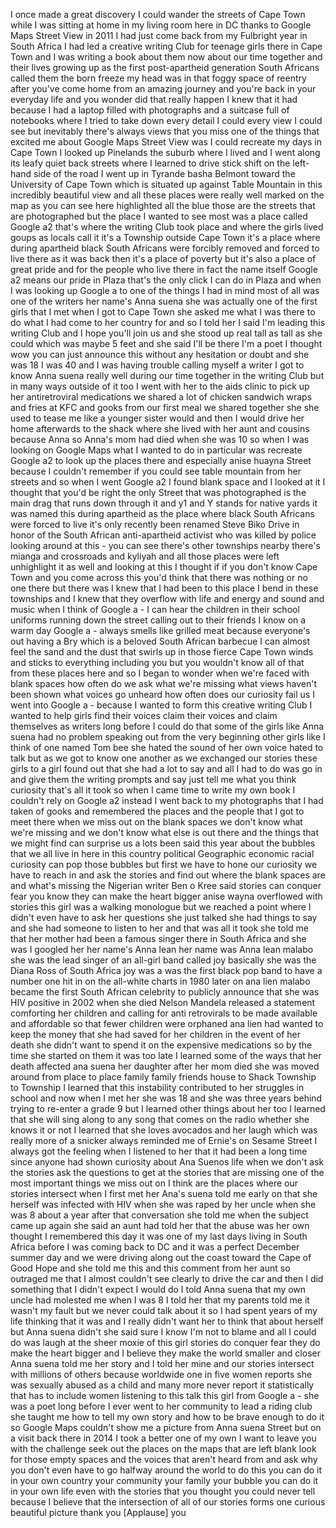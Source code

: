 
I once made a great discovery
I could wander the streets of Cape Town
while I was sitting at home in my living
room here in DC thanks to Google Maps
Street View in 2011 I had just come back
from my Fulbright year in South Africa I
had led a creative writing Club for
teenage girls there in Cape Town and I
was writing a book about them now about
our time together and their lives
growing up as the first post-apartheid
generation South Africans called them
the born freeze my head was in that
foggy space of reentry after you&#39;ve come
home from an amazing journey and you&#39;re
back in your everyday life and you
wonder did that really happen I knew
that it had because I had a laptop
filled with photographs and a suitcase
full of notebooks where I tried to take
down every detail I could every view I
could see but inevitably there&#39;s always
views that you miss one of the things
that excited me about Google Maps Street
View was I could recreate my days in
Cape Town
I looked up Pinelands the suburb where I
lived and I went along its leafy quiet
back streets where I learned to drive
stick shift on the left-hand side of the
road I went up in Tyrande basha Belmont
toward the University of Cape Town which
is situated up against Table Mountain in
this incredibly beautiful view and all
these places were really well marked on
the map as you can see here highlighted
all the blue those are the streets that
are photographed but the place I wanted
to see most was a place called Google a2
that&#39;s where the writing Club took place
and where the girls lived goups as
locals call it it&#39;s a Township outside
Cape Town it&#39;s a place where during
apartheid black South Africans were
forcibly removed and forced to live
there as it was back then it&#39;s a place
of poverty but it&#39;s also a place of
great pride and for the people who live
there in fact the name itself Google a2
means our pride in Plaza that&#39;s the only
click I can do in Plaza and when I was
looking up Google a to one of the things
I had in mind most of all was one of the
writers her name&#39;s Anna suena she was
actually one of the first girls that I
met when I got to Cape Town she asked me
what I was there to do what I had come
to her country for and so I told her I
said I&#39;m leading this writing Club and I
hope you&#39;ll join us and she stood up
real tall as tall as she could which was
maybe 5 feet and she said I&#39;ll be there
I&#39;m a poet I thought wow you can just
announce this without any hesitation or
doubt and she was 18 I was 40 and I was
having trouble calling myself a writer I
got to know Anna suena really well
during our time together in the writing
Club but in many ways outside of it too
I went with her to the aids clinic to
pick up her antiretroviral medications
we shared a lot of chicken sandwich
wraps and fries at KFC and gooks from
our first meal we shared together she
she used to tease me like a younger
sister would and then I would drive her
home afterwards to the shack where she
lived with her aunt and cousins because
Anna so Anna&#39;s mom had died when she was
10 so when I was looking on Google Maps
what I wanted to do in particular was
recreate Google a2 to look up the places
there and especially anise huayna Street
because I couldn&#39;t remember if you could
see table mountain from her streets and
so when I went
Google a2 I found blank space and I
looked at it I thought that you&#39;d be
right the only Street that was
photographed is the main drag that runs
down through it and y1 and Y stands for
native yards it was named this during
apartheid as the place where black South
Africans were forced to live it&#39;s only
recently been renamed Steve Biko Drive
in honor of the South African
anti-apartheid activist who was killed
by police looking around at this - you
can see there&#39;s other townships nearby
there&#39;s mianga and crossroads and
kyliyah and all those places were left
unhighlight it as well and looking at
this I thought if if you don&#39;t know Cape
Town and you come across this you&#39;d
think that there was nothing or no one
there but there was I knew that I had
been to this place I bend in these
townships and I knew that they overflow
with life and energy and sound and music
when I think of Google a - I can hear
the children in their school uniforms
running down the street calling out to
their friends I know on a warm day
Google a - always smells like grilled
meat because everyone&#39;s out having a Bry
which is a beloved South African
barbecue I can almost feel the sand and
the dust that swirls up in those fierce
Cape Town winds and sticks to everything
including you but you wouldn&#39;t know all
of that from these places here and so I
began to wonder when we&#39;re faced with
blank spaces how often do we ask what
we&#39;re missing
what views haven&#39;t been shown what
voices go unheard how often does our
curiosity fail us I went into Google a -
because I wanted to form this creative
writing Club I wanted to help girls find
their voices claim their voices and
claim themselves as writers long before
I could do that
some of the girls like Anna suena had
no problem speaking out from the very
beginning other girls like I think of
one named Tom bee she hated the sound of
her own voice hated to talk but as we
got to know one another as we exchanged
our stories these girls to a girl found
out that she had a lot to say and all I
had to do was go in and give them the
writing prompts and say just tell me
what you think curiosity that&#39;s all it
took so when I came time to write my own
book I couldn&#39;t rely on Google a2
instead I went back to my photographs
that I had taken of gooks and remembered
the places and the people that I got to
meet there when we miss out on the blank
spaces we don&#39;t know what we&#39;re missing
and we don&#39;t know what else is out there
and the things that we might find can
surprise us a lots been said this year
about the bubbles that we all live in
here in this country political
Geographic economic racial curiosity can
pop those bubbles but first we have to
hone our curiosity we have to reach in
and ask the stories and find out where
the blank spaces are and what&#39;s missing
the Nigerian writer Ben o Kree said
stories can conquer fear you know they
can make the heart bigger anise wayna
overflowed with stories
this girl was a walking monologue but we
reached a point where I didn&#39;t even have
to ask her questions she just talked she
had things to say and she had someone to
listen to her and that was all it took
she told me that her mother had been a
famous singer there in South Africa and
she was I googled her her name&#39;s Anna
lean her name was Anna lean malabo she
was the lead singer of an all-girl band
called joy basically she was the Diana
Ross of South Africa joy was a was the
first
black pop band to have a number one hit
in on the all-white charts in 1980 later
on ana lien malabo became the first
South African celebrity to publicly
announce that she was HIV positive in
2002 when she died
Nelson Mandela released a statement
comforting her children and calling for
anti retrovirals to be made available
and affordable so that fewer children
were orphaned ana lien had wanted to
keep the money that she had saved for
her children in the event of her death
she didn&#39;t want to spend it on the
expensive medications so by the time she
started on them it was too late I
learned some of the ways that her death
affected ana suena her daughter after
her mom died she was moved around from
place to place
family family friends house to Shack
Township to Township I learned that this
instability contributed to her struggles
in school and now when I met her she was
18 and she was three years behind trying
to re-enter a grade 9
but I learned other things about her too
I learned that she will sing along to
any song that comes on the radio whether
she knows it or not I learned that she
loves avocados and her laugh which was
really more of a snicker always reminded
me of Ernie&#39;s on Sesame Street I always
got the feeling when I listened to her
that it had been a long time since
anyone had shown curiosity about Ana
Suenos life when we don&#39;t ask the
stories ask the questions to get at the
stories that are missing one of the most
important things we miss out on I think
are the places where our stories
intersect when I first met her Ana&#39;s
suena told me early on that she herself
was infected with HIV when she was raped
by her uncle when she was 8
about a year after that conversation she
told me when the subject came up again
she said an aunt had told her that the
abuse was her own thought I remembered
this day it was one of my last days
living in South Africa before I was
coming back to DC and it was a perfect
December summer day and we were driving
along out the coast toward the Cape of
Good Hope and she told me this and this
comment from her aunt so outraged me
that I almost couldn&#39;t see clearly to
drive the car and then I did something
that I didn&#39;t expect I would do
I told Anna suena that my own uncle had
molested me when I was 8 I told her that
my parents told me it wasn&#39;t my fault
but we never could talk about it so I
had spent years of my life thinking that
it was and I really didn&#39;t want her to
think that about herself but Anna suena
didn&#39;t she said sure I know I&#39;m not to
blame and all I could do was laugh at
the sheer moxie of this girl stories do
conquer fear they do make the heart
bigger and I believe they make the world
smaller and closer Anna suena told me
her story and I told her mine and our
stories intersect with millions of
others because worldwide one in five
women reports she was sexually abused as
a child and many more never report it
statistically that has to include women
listening to this talk
this girl from Google a - she was a poet
long before I ever went to her community
to lead a riding club she taught me how
to tell my own story and how to be brave
enough to do it so Google Maps couldn&#39;t
show me a picture from Anna suena Street
but on a visit back there in 2014 I took
a better one of my own I want to leave
you with the challenge seek out the
places on the maps that are left blank
look for those empty spaces and the
voices that aren&#39;t heard from and ask
why you don&#39;t even have to go halfway
around the world to do this you can do
it in your own country your community
your family your bubble you can do it in
your own life even with the stories that
you thought you could never tell because
I believe that the intersection of all
of our stories forms one curious
beautiful picture thank you
[Applause]
you
